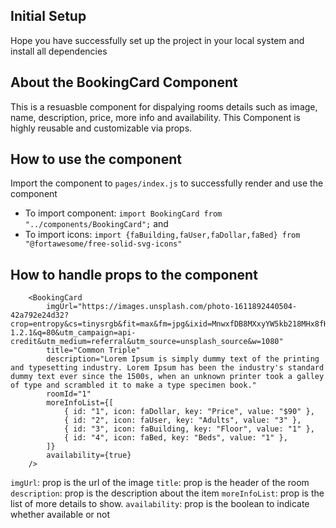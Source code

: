 ## Initial Setup

Hope you have successfully set up the project in your local system and install all dependencies

## About the BookingCard Component

This is a resuasble component for dispalying rooms details such as image, name, description, price, more info and availability. This Component is highly reusable and customizable via props.

## How to use the component

Import the component to `pages/index.js` to successfully render and use the component
* To import component: `import BookingCard from "../components/BookingCard";` and
* To import icons: `import {faBuilding,faUser,faDollar,faBed} from "@fortawesome/free-solid-svg-icons"`

## How to handle props to the component

```
    <BookingCard
        imgUrl="https://images.unsplash.com/photo-1611892440504-42a792e24d32?crop=entropy&cs=tinysrgb&fit=max&fm=jpg&ixid=MnwxfDB8MXxyYW5kb218MHx8fHx8fHx8MTYyOTc4NzgxNg&ixlib=rb-1.2.1&q=80&utm_campaign=api-credit&utm_medium=referral&utm_source=unsplash_source&w=1080"
        title="Common Triple"
        description="Lorem Ipsum is simply dummy text of the printing and typesetting industry. Lorem Ipsum has been the industry's standard dummy text ever since the 1500s, when an unknown printer took a galley of type and scrambled it to make a type specimen book."
        roomId="1"
        moreInfoList={[
            { id: "1", icon: faDollar, key: "Price", value: "$90" },
            { id: "2", icon: faUser, key: "Adults", value: "3" },
            { id: "3", icon: faBuilding, key: "Floor", value: "1" },
            { id: "4", icon: faBed, key: "Beds", value: "1" },
        ]}
        availability={true}
    />
```

`imgUrl`: prop is the url of the image
`title`: prop is the header of the room 
`description`: prop is the description about the item
`moreInfoList`: prop is the list of more details to show.
`availability`: prop is the boolean to indicate whether available or not
